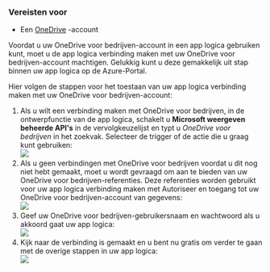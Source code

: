 ### <a name="prerequisites"></a>Vereisten voor
- Een [OneDrive](http://OneDrive.com) -account 

Voordat u uw OneDrive voor bedrijven-account in een app logica gebruiken kunt, moet u de app logica verbinding maken met uw OneDrive voor bedrijven-account machtigen. Gelukkig kunt u deze gemakkelijk uit stap binnen uw app logica op de Azure-Portal. 

Hier volgen de stappen voor het toestaan van uw app logica verbinding maken met uw OneDrive voor bedrijven-account:

1. Als u wilt een verbinding maken met OneDrive voor bedrijven, in de ontwerpfunctie van de app logica, schakelt u **Microsoft weergeven beheerde API's** in de vervolgkeuzelijst en typt u *OneDrive voor bedrijven* in het zoekvak. Selecteer de trigger of de actie die u graag kunt gebruiken:  
  ![](./media/connectors-create-api-onedriveforbusiness/onedriveforbusiness-1.png)
2. Als u geen verbindingen met OneDrive voor bedrijven voordat u dit nog niet hebt gemaakt, moet u wordt gevraagd om aan te bieden van uw OneDrive voor bedrijven-referenties. Deze referenties worden gebruikt voor uw app logica verbinding maken met Autoriseer en toegang tot uw OneDrive voor bedrijven-account van gegevens:  
  ![](./media/connectors-create-api-onedriveforbusiness/onedriveforbusiness-2.png)
3. Geef uw OneDrive voor bedrijven-gebruikersnaam en wachtwoord als u akkoord gaat uw app logica:  
  ![](./media/connectors-create-api-onedriveforbusiness/onedriveforbusiness-3.png)   
4. Kijk naar de verbinding is gemaakt en u bent nu gratis om verder te gaan met de overige stappen in uw app logica:  
  ![](./media/connectors-create-api-onedriveforbusiness/onedriveforbusiness-4.png)   
